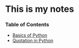# This is my notes
### Table of Contents
- [Basics of Python](./deployment.md)
- [Quotation in Python](.quotation.md)
